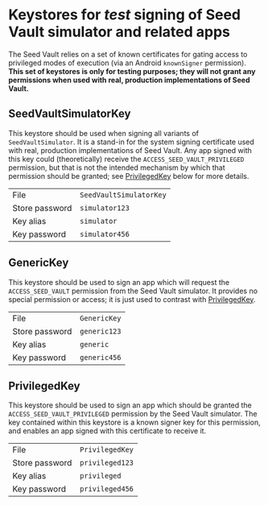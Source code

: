 # Keystores for _test_ signing of Seed Vault simulator and related apps

The Seed Vault relies on a set of known certificates for gating access to privileged modes of
execution (via an Android `knownSigner` permission). **This set of keystores is only for testing
purposes; they will not grant any permissions when used with real, production implementations of
Seed Vault.**

## SeedVaultSimulatorKey

This keystore should be used when signing all variants of `SeedVaultSimulator`. It is a stand-in for
the system signing certificate used with real, production implementations of Seed Vault. Any app
signed with this key could (theoretically) receive the `ACCESS_SEED_VAULT_PRIVILEGED` permission,
but that is not the intended mechanism by which that permission should be granted; see
[PrivilegedKey](#PrivilegedKey) below for more details.

|                |                         |
| -------------- | ----------------------- |
| File           | `SeedVaultSimulatorKey` |
| Store password | `simulator123`          |
| Key alias      | `simulator`             |
| Key password   | `simulator456`          |

## GenericKey

This keystore should be used to sign an app which will request the `ACCESS_SEED_VAULT` permission
from the Seed Vault simulator. It provides no special permission or access; it is just used to
contrast with [PrivilegedKey](#PrivilegedKey).

|                |              |
| -------------- |--------------|
| File           | `GenericKey` |
| Store password | `generic123` |
| Key alias      | `generic`    |
| Key password   | `generic456` |

## PrivilegedKey

This keystore should be used to sign an app which should be granted the
`ACCESS_SEED_VAULT_PRIVILEGED` permission by the Seed Vault simulator. The key contained within this
keystore is a known signer key for this permission, and enables an app signed with this certificate
to receive it.

|                |                 |
| -------------- |-----------------|
| File           | `PrivilegedKey` |
| Store password | `privileged123` |
| Key alias      | `privileged`    |
| Key password   | `privileged456` |
